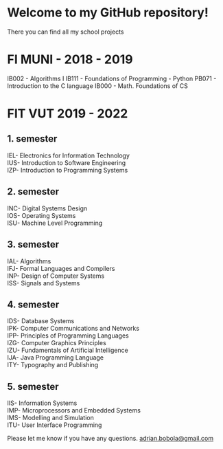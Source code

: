# Welcome to my GitHub repository!
There you can find all my school projects

# FI MUNI - 2018 - 2019

IB002 - Algorithms I
IB111 - Foundations of Programming - Python
PB071 - Introduction to the C language
IB000 - Math. Foundations of CS

# FIT VUT 2019 - 2022

## 1. semester

IEL-	Electronics for Information Technology<br>
IUS-	Introduction to Software Engineering<br>
IZP-	Introduction to Programming Systems<br>

## 2. semester

INC-	Digital Systems Design<br>
IOS-	Operating Systems<br>
ISU-	Machine Level Programming<br>

## 3. semester

IAL-	Algorithms<br>
IFJ-	Formal Languages and Compilers<br>
INP-	Design of Computer Systems<br>
ISS-	Signals and Systems<br>

## 4. semester

IDS-	Database Systems<br>
IPK-	Computer Communications and Networks<br>
IPP-	Principles of Programming Languages<br>
IZG-	Computer Graphics Principles<br>
IZU-	Fundamentals of Artificial Intelligence<br>
IJA-	Java Programming Language<br>
ITY-	Typography and Publishing<br>

## 5. semester

IIS-	Information Systems<br>
IMP-	Microprocessors and Embedded Systems<br>
IMS-	Modelling and Simulation<br>
ITU-	User Interface Programming<br>

Please let me know if you have any questions.
adrian.bobola@gmail.com
